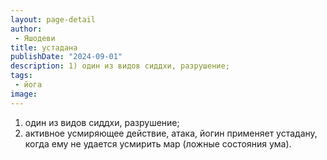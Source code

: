 ```yaml
---
layout: page-detail
author:
 - Яшодеви
title: устадана
publishDate: "2024-09-01"
description: 1) один из видов сиддхи, разрушение;
tags:
 - йога
image: 
---
```


1) один из видов сиддхи, разрушение;
2) активное усмиряющее действие, атака, йогин применяет устадану, когда ему не удается усмирить мар (ложные состояния ума).

